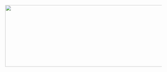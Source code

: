 
<a href="https://github.com/devxb/gitanimals">
  <img
    src="https://render.gitanimals.org/lines/keemzleun"
    width="600"
    height="200"
  />
</a>
  
